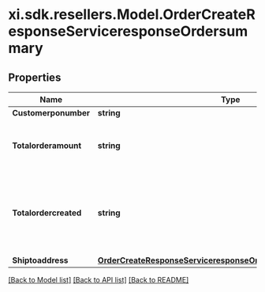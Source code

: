 # xi.sdk.resellers.Model.OrderCreateResponseServiceresponseOrdersummary

## Properties

Name | Type | Description | Notes
------------ | ------------- | ------------- | -------------
**Customerponumber** | **string** |  | [optional] 
**Totalorderamount** | **string** | Total of all the orders including taxes and fees | [optional] 
**Totalordercreated** | **string** | Number of orders created, in some cases we may create more than one order. | [optional] 
**Shiptoaddress** | [**OrderCreateResponseServiceresponseOrdersummaryShiptoaddress**](OrderCreateResponseServiceresponseOrdersummaryShiptoaddress.md) |  | [optional] 

[[Back to Model list]](../README.md#documentation-for-models) [[Back to API list]](../README.md#documentation-for-api-endpoints) [[Back to README]](../README.md)


